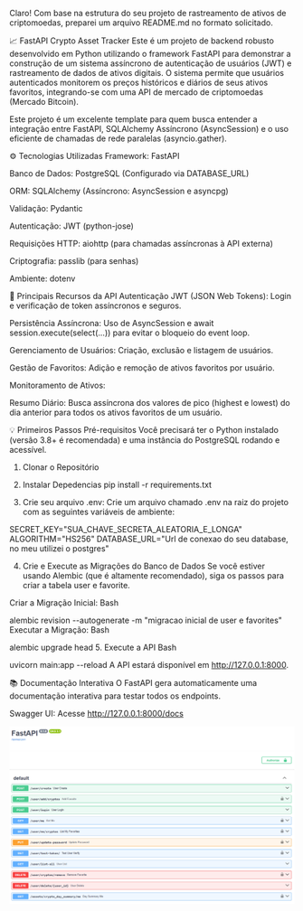 Claro! Com base na estrutura do seu projeto de rastreamento de ativos de criptomoedas, preparei um arquivo README.md no formato solicitado.

📈 FastAPI Crypto Asset Tracker
Este é um projeto de backend robusto desenvolvido em Python utilizando o framework FastAPI para demonstrar a construção de um sistema assíncrono de autenticação de usuários (JWT) e rastreamento de dados de ativos digitais. O sistema permite que usuários autenticados monitorem os preços históricos e diários de seus ativos favoritos, integrando-se com uma API de mercado de criptomoedas (Mercado Bitcoin).

Este projeto é um excelente template para quem busca entender a integração entre FastAPI, SQLAlchemy Assíncrono (AsyncSession) e o uso eficiente de chamadas de rede paralelas (asyncio.gather).

⚙️ Tecnologias Utilizadas
Framework: FastAPI

Banco de Dados: PostgreSQL (Configurado via DATABASE_URL)

ORM: SQLAlchemy (Assíncrono: AsyncSession e asyncpg)

Validação: Pydantic

Autenticação: JWT (python-jose)

Requisições HTTP: aiohttp (para chamadas assíncronas à API externa)

Criptografia: passlib (para senhas)

Ambiente: dotenv

🚀 Principais Recursos da API
Autenticação JWT (JSON Web Tokens): Login e verificação de token assíncronos e seguros.

Persistência Assíncrona: Uso de AsyncSession e await session.execute(select(...)) para evitar o bloqueio do event loop.

Gerenciamento de Usuários: Criação, exclusão e listagem de usuários.

Gestão de Favoritos: Adição e remoção de ativos favoritos por usuário.

Monitoramento de Ativos:

Resumo Diário: Busca assíncrona dos valores de pico (highest e lowest) do dia anterior para todos os ativos favoritos de um usuário.

💡 Primeiros Passos
Pré-requisitos
Você precisará ter o Python instalado (versão 3.8+ é recomendada) e uma instância do PostgreSQL rodando e acessível.

1. Clonar o Repositório

2. Instalar Depedencias
pip install -r requirements.txt

3. Crie seu arquivo .env:
Crie um arquivo chamado .env na raiz do projeto com as seguintes variáveis de ambiente:

SECRET_KEY="SUA_CHAVE_SECRETA_ALEATORIA_E_LONGA"
ALGORITHM="HS256"
DATABASE_URL="Url de conexao do seu database, no meu utilizei o postgres"

4. Crie e Execute as Migrações do Banco de Dados
Se você estiver usando Alembic (que é altamente recomendado), siga os passos para criar a tabela user e favorite.

Criar a Migração Inicial:
Bash

alembic revision --autogenerate -m "migracao inicial de user e favorites"
Executar a Migração:
Bash

alembic upgrade head
5. Execute a API
Bash

uvicorn main:app --reload
A API estará disponível em http://127.0.0.1:8000.

📚 Documentação Interativa
O FastAPI gera automaticamente uma documentação interativa para testar todos os endpoints.

Swagger UI: Acesse http://127.0.0.1:8000/docs

![Swagger Imagem](imagemm.png)

